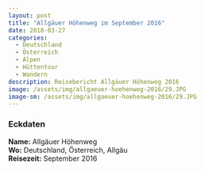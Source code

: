 ```yaml
---
layout: post
title: "Allgäuer Höhenweg im September 2016"
date: 2018-03-27
categories:
  - Deutschland
  - Österreich
  - Alpen
  - Hüttentour
  - Wandern
description: Reisebericht Allgäuer Höhenweg 2016
image: /assets/img/allgaeuer-hoehenweg-2016/29.JPG
image-sm: /assets/img/allgaeuer-hoehenweg-2016/29.JPG
---
```

### Eckdaten
**Name:** Allgäuer Höhenweg<br/>
**Wo:** Deutschland, Österreich, Allgäu<br/>
**Reisezeit:** September 2016
